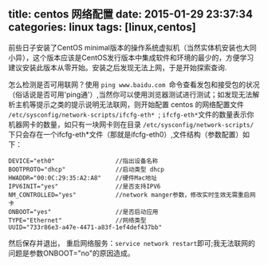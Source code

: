 title: centos 网络配置
date: 2015-01-29 23:37:34
categories: linux
tags: [linux,centos]
---
前些日子安装了CentOS minimal版本的操作系统虚拟机（当然实体机安装也大同小异），这个版本应该是CentOS发行版本中集成软件和环境的最少的，方便学习建议安装此版本从零开始。安装之后发现无法上网，于是开始探索查询.

怎么检测是否可用联网？使用 `ping www.baidu.com `命令查看发包和接受包的状况（俗话说是否可用'ping通'）,当然你可以使用浏览器测试进行测试；如发现无法解析主机等提示之类的提示说明无法联网，则开始配置 centos 的网络配置文件 `/etc/sysconfig/network-scripts/ifcfg-eth* `; ` ifcfg-eth* `文件的数量表示你机器网卡的数量，如只有一块网卡则在目录 ` /etc/sysconfig/network-scripts/ ` 下只会存在一个ifcfg-eth*文件（那就是ifcfg-eth0）,文件结构（参数配置）如下：
          	
	DEVICE="eth0"				  //指出设备名称
	BOOTPROTO="dhcp"			  //启动类型 dhcp
	HWADDR="00:0C:29:35:A2:A8"	  //硬件Mac地址
	IPV6INIT="yes"				  //是否支持IPV6
	NM_CONTROLLED="yes"			  //network manger参数，修改实时生效无需重启网卡
	ONBOOT="yes"			 	  //是否启动应用
	TYPE="Ethernet"				  //网络类型
	UUID="733r86e3-a47e-4471-a83f-1ef4def437bb"

然后保存并退出， 重启网络服务：` service network restart `即可;我无法联网的问题是参数ONBOOT="no"的原因造成。